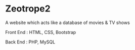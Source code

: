 
# Zeotrope2
A website which acts like a database of movies & TV shows


Front End : HTML, CSS, Bootstrap

Back End : PHP, MySQL

